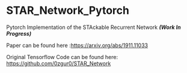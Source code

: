 # STAR_Network_Pytorch
Pytorch Implementation of the STAckable Recurrent Network ___(Work In Progress)___

Paper can be found here :https://arxiv.org/abs/1911.11033

Original Tensorflow Code can be found here: https://github.com/0zgur0/STAR_Network
